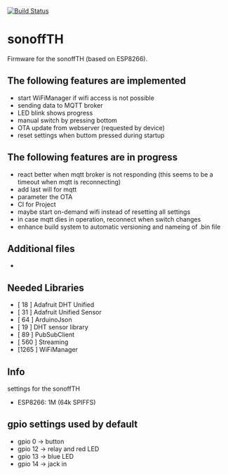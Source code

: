[![Build Status](https://travis-ci.org/jipp/sonoffTH.svg?branch=master)](https://travis-ci.org/jipp/sonoffTH)

# sonoffTH
Firmware for the sonoffTH (based on ESP8266).

## The following features are implemented
* start WiFiManager if wifi access is not possible
* sending data to MQTT broker
* LED blink shows progress
* manual switch by pressing bottom
* OTA update from webserver (requested by device)
* reset settings when buttom pressed during startup

## The following features are in progress
* react better when mqtt broker is not responding (this seems to be a timeout when mqtt is reconnecting)
* add last will for mqtt
* parameter the OTA
* CI for Project
* maybe start on-demand wifi instead of resetting all settings
* in case mqtt dies in operation, reconnect when switch changes
* enhance build system to automatic versioning and nameing of .bin file

## Additional files
-

## Needed Libraries
* [ 18  ] Adafruit DHT Unified
* [ 31  ] Adafruit Unified Sensor
* [ 64  ] ArduinoJson
* [ 19  ] DHT sensor library
* [ 89  ] PubSubClient
* [ 560 ] Streaming
* [1265 ] WiFiManager

## Info
settings for the sonoffTH

* ESP8266: 1M (64k SPIFFS)

## gpio settings used by default
* gpio 0 -> button
* gpio 12 -> relay and red LED
* gpio 13 -> blue LED
* gpio 14 -> jack in
